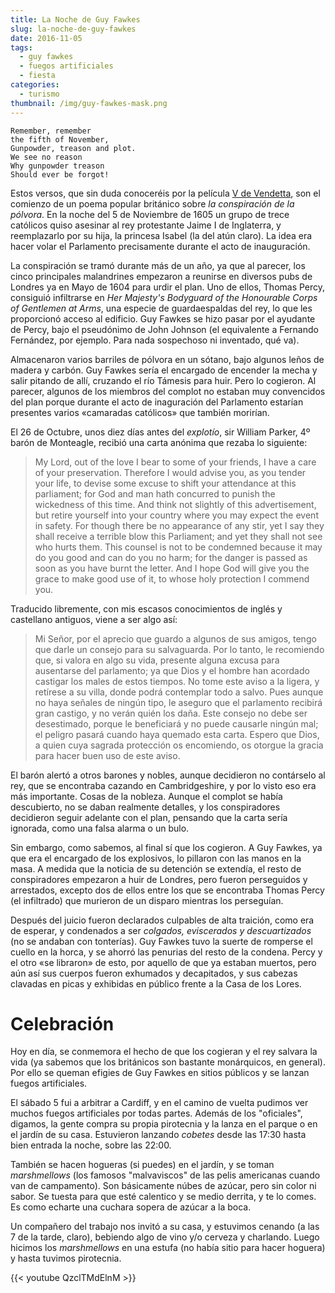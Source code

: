 ```yaml
---
title: La Noche de Guy Fawkes
slug: la-noche-de-guy-fawkes
date: 2016-11-05
tags: 
  - guy fawkes
  - fuegos artificiales
  - fiesta
categories:
  - turismo
thumbnail: /img/guy-fawkes-mask.png
---
```


    Remember, remember
    the fifth of November,
    Gunpowder, treason and plot.
    We see no reason
    Why gunpowder treason
    Should ever be forgot!
  


Estos versos, que sin duda conoceréis por la película [V de
Vendetta][vendetta], son el comienzo de un poema popular británico sobre *la
conspiración de la pólvora*. En la noche del 5 de Noviembre de 1605 un
grupo de trece católicos quiso asesinar al rey protestante Jaime I de
Inglaterra, y reemplazarlo por su hija, la princesa Isabel (la del
atún claro). La idea era hacer volar el Parlamento precisamente
durante el acto de inauguración.

[vendetta]: http://www.imdb.com/title/tt0434409/

La conspiración se tramó durante más de un año, ya que al parecer, los
cinco principales malandrines empezaron a reunirse en diversos pubs de
Londres ya en Mayo de 1604 para urdir el plan. Uno de ellos, Thomas
Percy, consiguió infiltrarse en *Her Majesty's Bodyguard of the
Honourable Corps of Gentlemen at Arms*, una especie de guardaespaldas
del rey, lo que les proporcionó acceso al edificio. Guy Fawkes se hizo
pasar por el ayudante de Percy, bajo el pseudónimo de John Johnson (el
equivalente a Fernando Fernández, por ejemplo. Para nada sospechoso ni
inventado, qué va).

Almacenaron varios barriles de pólvora en un sótano, bajo algunos
leños de madera y carbón. Guy Fawkes sería el encargado de encender la
mecha y salir pitando de allí, cruzando el río Támesis para huir. Pero
lo cogieron. Al parecer, algunos de los miembros del complot no
estaban muy convencidos del plan porque durante el acto de inaguración
del Parlamento estarían presentes varios «camaradas católicos» que
también morirían.

El 26 de Octubre, unos diez días antes del *explotío*, sir William
Parker, 4º barón de Monteagle, recibió una carta anónima que rezaba lo
siguiente:

> My Lord, out of the love I bear to some of your friends, I have a
> care of your preservation. Therefore I would advise you, as you
> tender your life, to devise some excuse to shift your attendance
> at this parliament; for God and man hath concurred to punish the
> wickedness of this time. And think not slightly of this
> advertisement, but retire yourself into your country where you may
> expect the event in safety. For though there be no appearance of
> any stir, yet I say they shall receive a terrible blow this
> Parliament; and yet they shall not see who hurts them. This
> counsel is not to be condemned because it may do you good and can
> do you no harm; for the danger is passed as soon as you have burnt
> the letter. And I hope God will give you the grace to make good
> use of it, to whose holy protection I commend you.

Traducido libremente, con mis escasos conocimientos de inglés y
castellano antiguos, viene a ser algo así:

> Mi Señor, por el aprecio que guardo a algunos de sus amigos, tengo
> que darle un consejo para su salvaguarda. Por lo tanto, le
> recomiendo que, si valora en algo su vida, presente alguna excusa
> para ausentarse del parlamento; ya que Dios y el hombre han
> acordado castigar los males de estos tiempos. No tome este aviso a
> la ligera, y retírese a su villa, donde podrá contemplar todo a
> salvo. Pues aunque no haya señales de ningún tipo, le aseguro que
> el parlamento recibirá gran castigo, y no verán quién los
> daña. Este consejo no debe ser desestimado, porque le beneficiará
> y no puede causarle ningún mal; el peligro pasará cuando haya
> quemado esta carta. Espero que Dios, a quien cuya sagrada
> protección os encomiendo, os otorgue la gracia para hacer buen uso
> de este aviso.


El barón alertó a otros barones y nobles, aunque decidieron no
contárselo al rey, que se encontraba cazando en Cambridgeshire, y por
lo visto eso era más importante. Cosas de la nobleza. Aunque el
complot se había descubierto, no se daban realmente detalles, y los
conspiradores decidieron seguir adelante con el plan, pensando que la
carta sería ignorada, como una falsa alarma o un bulo.

Sin embargo, como sabemos, al final sí que los cogieron. A Guy Fawkes,
ya que era el encargado de los explosivos, lo pillaron con las manos
en la masa. A medida que la noticia de su detención se extendía, el
resto de conspiradores empezaron a huir de Londres, pero fueron
perseguidos y arrestados, excepto dos de ellos entre los que se
encontraba Thomas Percy (el infiltrado) que murieron de un disparo
mientras los perseguían.

Después del juicio fueron declarados culpables de alta traición, como
era de esperar, y condenados a ser *colgados, eviscerados y
descuartizados* (no se andaban con tonterías). Guy Fawkes tuvo la
suerte de romperse el cuello en la horca, y se ahorró las penurias del
resto de la condena. Percy y el otro «se libraron» de esto, por
aquello de que ya estaban muertos, pero aún así sus cuerpos fueron
exhumados y decapitados, y sus cabezas clavadas en picas y exhibidas
en público frente a la Casa de los Lores.

# Celebración

Hoy en día, se conmemora el hecho de que los cogieran y el rey salvara
la vida (ya sabemos que los británicos son bastante monárquicos, en
general). Por ello se queman efigies de Guy Fawkes en sitios públicos
y se lanzan fuegos artificiales.

El sábado 5 fui a arbitrar a Cardiff, y en el camino de vuelta pudimos
ver muchos fuegos artificiales por todas partes. Además de los
"oficiales", digamos, la gente compra su propia pirotecnia y la lanza
en el parque o en el jardín de su casa. Estuvieron lanzando *cobetes*
desde las 17:30 hasta bien entrada la noche, sobre las 22:00.

También se hacen hogueras (si puedes) en el jardín, y se toman
*marshmellows* (los famosos "malvaviscos" de las pelis americanas
cuando van de campamento). Son básicamente núbes de azúcar, pero sin
color ni sabor. Se tuesta para que esté calentico y se medio derrita,
y te lo comes. Es como echarte una cuchara sopera de azúcar a la boca.

Un compañero del trabajo nos invitó a su casa, y estuvimos cenando (a
las 7 de la tarde, claro), bebiendo algo de vino y/o cerveza y
charlando. Luego hicimos los *marshmellows* en una estufa (no había
sitio para hacer hoguera) y hasta tuvimos pirotecnia.

{{< youtube QzclTMdElnM >}}
